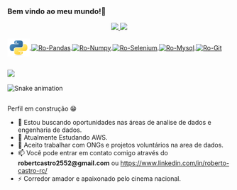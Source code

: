 ### Bem vindo ao meu mundo!👋
<div align="center">
  <a href="https://github.com/roberto-castro-rc/roberto-castro-rc">
  <img height="180em" src="https://github-readme-stats.vercel.app/api?username=roberto-castro-rc&show_icons=true&theme=github_dark&include_all_commits=true&count_private=true"/>
  <img height="180em" src="https://github-readme-stats.vercel.app/api/top-langs/?username=roberto-castro-rc&layout=compact&langs_count=7&theme=github_dark"/>
</div>
  <div style="display: inline_block"><br>
  <img align="center" alt="Ro-Python" height="40" width="50" src="https://raw.githubusercontent.com/devicons/devicon/master/icons/python/python-original.svg">
  <img align="center" alt="Ro-Pandas" height="40" width="50" src="https://cdn.jsdelivr.net/gh/devicons/devicon/icons/pandas/pandas-original-wordmark.svg" />
  <img align="center" alt="Ro-Numpy" height="40" width="50" src="https://cdn.jsdelivr.net/gh/devicons/devicon/icons/numpy/numpy-original-wordmark.svg" />
  <img align="center" alt="Ro-Selenium" height="40" width="50" src="https://cdn.jsdelivr.net/gh/devicons/devicon/icons/selenium/selenium-original.svg" />
  <img align="center" alt="Ro-Mysql" height="40" width="50" src="https://cdn.jsdelivr.net/gh/devicons/devicon/icons/mysql/mysql-original-wordmark.svg" />
  <img align="center" alt="Ro-Git" height="40" width="50" src="https://cdn.jsdelivr.net/gh/devicons/devicon/icons/git/git-original.svg" /> 
</div>
  
  ##
  
<div> 
  <a href="https://www.linkedin.com/in/roberto-castro-rc/" target="_blank"><img src="https://img.shields.io/badge/-LinkedIn-%230077B5?style=for-the-badge&logo=linkedin&logoColor=white" target="_blank"></a>
  
  ![Snake animation](https://github.com/roberto-castro-rc/roberto-castro-rc/blob/output/github-contribution-grid-snake.svg)
</div>
  
    
  
  ## 
  
Perfil em construção 😁

- 🔭 Estou buscando oportunidades nas áreas de analise de dados e engenharia de dados.
- 🌱 Atualmente Estudando AWS.
- 👯 Aceito trabalhar com ONGs e projetos voluntários na area de dados.
- 📫 Você pode entrar em contato comigo através do __robertcastro2552@gmail.com__ ou https://www.linkedin.com/in/roberto-castro-rc/
- ⚡ Corredor amador e apaixonado pelo cinema nacional.
<!--
**roberto-castro-rc/roberto-castro-rc** is a ✨ _special_ ✨ repository because its `README.md` (this file) appears on your GitHub profile.

Here are some ideas to get you started:

- 🔭 I’m currently working on ...
- 🌱 I’m currently learning ...
- 👯 I’m looking to collaborate on ...
- 🤔 I’m looking for help with ...
- 💬 Ask me about ...
- 📫 How to reach me: ...
- 😄 Pronouns: ...
- ⚡ Fun fact: ...
-->
